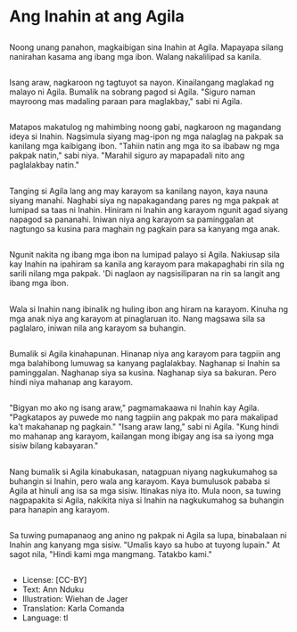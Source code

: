 # Ang Inahin at ang Agila

##
Noong unang panahon, magkaibigan sina Inahin at Agila. Mapayapa silang nanirahan kasama ang ibang mga ibon. Walang nakalilipad sa kanila.


##
Isang araw, nagkaroon ng tagtuyot sa nayon. Kinailangang maglakad ng malayo ni Agila. Bumalik na sobrang pagod si Agila. "Siguro naman mayroong mas madaling paraan para maglakbay," sabi ni Agila.

##
Matapos makatulog ng mahimbing noong gabi, nagkaroon ng magandang ideya si Inahin. Nagsimula siyang mag-ipon ng mga nalaglag na pakpak sa kanilang mga kaibigang ibon. "Tahiin natin ang mga ito sa ibabaw ng mga pakpak natin," sabi niya. "Marahil siguro ay mapapadali nito ang paglalakbay natin."

##
Tanging si Agila lang ang may karayom sa kanilang nayon, kaya nauna siyang manahi. Naghabi siya ng napakagandang pares ng mga pakpak at lumipad sa taas ni Inahin. Hiniram ni Inahin ang karayom ngunit agad siyang napagod sa pananahi. Iniwan niya ang karayom sa paminggalan at nagtungo sa kusina para maghain ng pagkain para sa kanyang mga anak.

##
Ngunit nakita ng ibang mga ibon na lumipad palayo si Agila. Nakiusap sila kay Inahin na ipahiram sa kanila ang karayom para makapaghabi rin sila ng sarili nilang mga pakpak. 'Di naglaon ay nagsisiliparan na rin sa langit ang ibang mga ibon.

##
Wala si Inahin nang ibinalik ng huling ibon ang hiram na karayom. Kinuha ng mga anak niya ang karayom at pinaglaruan ito. Nang magsawa sila sa paglalaro, iniwan nila ang karayom sa buhangin. 

##
Bumalik si Agila kinahapunan. Hinanap niya ang karayom para tagpiin ang mga balahibong lumuwag sa kanyang paglalakbay. Naghanap si Inahin sa paminggalan. Naghanap siya sa kusina. Naghanap siya sa bakuran. Pero hindi niya mahanap ang karayom.

##
"Bigyan mo ako ng isang araw," pagmamakaawa ni Inahin kay Agila. "Pagkatapos ay puwede mo nang tagpiin ang pakpak mo para makalipad ka't makahanap ng pagkain." "Isang araw lang," sabi ni Agila. "Kung hindi mo mahanap ang karayom, kailangan mong ibigay ang isa sa iyong mga sisiw bilang kabayaran."

##
Nang bumalik si Agila kinabukasan, natagpuan niyang nagkukumahog sa buhangin si Inahin, pero wala ang karayom. Kaya bumulusok pababa si Agila at hinuli ang isa sa mga sisiw. Itinakas niya ito. Mula noon, sa tuwing nagpapakita si Agila, nakikita niya si Inahin na nagkukumahog sa buhangin para hanapin ang karayom.

##
Sa tuwing pumapanaog ang anino ng pakpak ni Agila sa lupa, binabalaan ni Inahin ang kanyang mga sisiw. "Umalis kayo sa hubo at tuyong lupain." At sagot nila, "Hindi kami mga mangmang. Tatakbo kami."

##
* License: [CC-BY]
* Text: Ann Nduku
* Illustration: Wiehan de Jager
* Translation: Karla Comanda
* Language: tl
